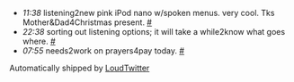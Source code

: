 <html><body><ul class="loudtwitter"><li><em>11:38</em> listening2new pink iPod nano w/spoken menus. very cool. Tks Mother&amp;Dad4Christmas present. <a href="http://twitter.com/merrill517/statuses/1173569741">#</a></li> <li><em>22:38</em> sorting out listening options; it will take a while2know what goes where. <a href="http://twitter.com/merrill517/statuses/1175339063">#</a></li> <li><em>07:55</em> needs2work on prayers4pay today. <a href="http://twitter.com/merrill517/statuses/1176267844">#</a></li></ul>Automatically shipped by <a href="http://www.loudtwitter.com">LoudTwitter</a></body></html>